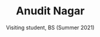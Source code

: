 ---
layout: page
title: Anudit Nagar
subtitle: Visiting student, BS (Summer 2021)
interests: Differential Privacy and Optimization
nextposition: The Convo Space
img: https://media.licdn.com/dms/image/C5603AQEAoGL_GFCy5g/profile-displayphoto-shrink_400_400/0/1591182465639?e=1715817600&v=beta&t=IopqmTzULsk4CoYXlrKD2EeAi_UUzmeI0PPxGCja0sw
redirect: https://www.linkedin.com/in/anuditnagar/?originalSubdomain=in
importance: 6
category: Former Students
---